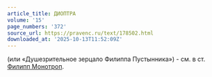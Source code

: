 ```yaml
---
article_title: ДИОПТРА
volume: '15'
page_numbers: '372'
source_url: https://pravenc.ru/text/178502.html
downloaded_at: '2025-10-13T11:52:09Z'
---
```


(или «Душезрительное зерцало Филиппа Пустынника») - см. в ст. [Филипп Монотроп](<https://pravenc.ru/text/Филипп Монотроп.html>).
